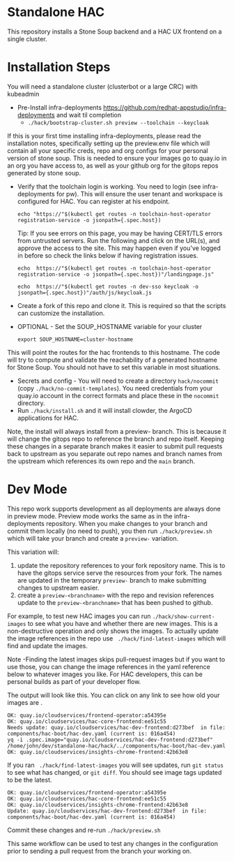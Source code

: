 # Standalone HAC

This repository installs a Stone Soup backend and a HAC UX frontend on a single cluster.

# Installation Steps

You will need a standalone cluster (clusterbot or a large CRC) with kubeadmin


* Pre-Install infra-deployments https://github.com/redhat-appstudio/infra-deployments and wait til completion
  * `./hack/bootstrap-cluster.sh preview --toolchain --keycloak`

If this is your first time installing infra-deployments, please read the installation notes, specifically setting up the preview.env file which will contain all your specific creds, repo and org configs for your personal version of stone soup. This is needed to ensure your images go to quay.io in an org you have access to, as well as your github org for the gitops repos generated by stone soup. 

* Verify that the toolchain login is working. You need to login (see infra-deployments for pw). This will ensure the user tenant and workspace is configured for HAC. You can register at his endpoint. 

    `echo "https://"$(kubectl get routes -n toolchain-host-operator registration-service -o jsonpath={.spec.host})`

  Tip: If you see errors on this page, you may be having CERT/TLS errors from untrusted servers.
  Run the following and click on the URL(s), and approve the access to the site. This may happen even if you've logged in before so check the links below if having registration issues. 
  
  `echo  https://"$(kubectl get routes -n toolchain-host-operator registration-service -o jsonpath={.spec.host})"/landingpage.js"`
  
  `echo  https://"$(kubectl get routes -n dev-sso keycloak -o jsonpath={.spec.host})"/auth/js/keycloak.js`
  

* Create a fork of this repo and clone it. This is required so that the scripts can customize the installation.
* OPTIONAL - Set the SOUP_HOSTNAME variable for your cluster

   `export SOUP_HOSTNAME=cluster-hostname` 

This will point the routes for the hac frontends to this hostname.
The code will try to compute and validate the reachability of a generated hostname for Stone Soup. You should not have to set this variable in most situations.

* Secrets and config - You will need to create a directory `hack/nocommit`  (copy `./hack/no-commit-templates`).
You need credentials from your quay.io account in the correct formats and place these in the `nocommit` directory.
* Run `./hack/install.sh` and it will install clowder, the ArgoCD applications for HAC.

Note, the install will always install from a preview- branch.
This is because it will change the gitops repo to reference the branch and repo itself.
Keeping these changes in a separate branch makes it easier to submit pull requests back to upstream as you separate out repo names and branch names from the upstream which references its own repo and the `main` branch.



# Dev Mode

This repo work supports development as all deployments are always done in preview mode.
Preview mode works the same as in the infra-deployments repository. When you make changes to your branch and commit them locally (no need to push), you then run `./hack/preview.sh` which will take your branch and create a `preview-` variation. 

This variation will:
 1. update the repository references to your fork repository name. This is to have the gitops service serve the resources from your fork. The names are updated in the temporary `preview-` branch to make submitting changes to upstream easier.
 2. create a `preview-<branchname>` with the repo and revision references update to the `preview-<branchname>` that has been pushed to github.  

For example, to test new HAC images you can run `./hack/show-current-images` to see what you have and whether there are new images. This is a non-destructive operation and only shows the images.  To actually update the image references in the repo use ` ./hack/find-latest-images` which will find and update the images.

Note -Finding the latest images skips pull-request images but if you want to use those, you can change the image references in the yaml reference below to whatever images you like. For HAC developers, this can be personal builds as part of your developer flow. 

The output will look like this. You can click on any link to see how old your images are . 
```
OK: quay.io/cloudservices/frontend-operator:a54395e
OK: quay.io/cloudservices/hac-core-frontend:ee51c55
Needs update: quay.io/cloudservices/hac-dev-frontend:d273bef  in file: components/hac-boot/hac-dev.yaml (current is: 016a454)
yq -i .spec.image="quay.io/cloudservices/hac-dev-frontend:d273bef" /home/john/dev/standalone-hac/hack/../components/hac-boot/hac-dev.yaml
OK: quay.io/cloudservices/insights-chrome-frontend:42b63e8
```

If you ran   ` ./hack/find-latest-images` you will see updates, run `git status` to see what has changed, or `git diff`. You should see image tags updated to be the latest. 

```
OK: quay.io/cloudservices/frontend-operator:a54395e
OK: quay.io/cloudservices/hac-core-frontend:ee51c55
OK: quay.io/cloudservices/insights-chrome-frontend:42b63e8
Update: quay.io/cloudservices/hac-dev-frontend:d273bef  in file: components/hac-boot/hac-dev.yaml (current is: 016a454)
```

Commit these changes and re-run `./hack/preview.sh`

This same workflow can be used to test any changes in the configuration prior to sending a pull request from the branch your working on. 



 
